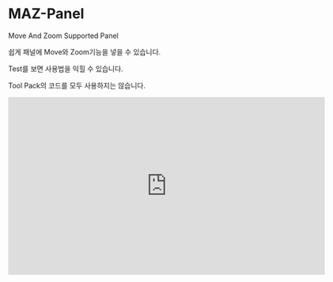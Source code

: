 # MAZ-Panel
Move And Zoom Supported Panel

쉽게 패널에 Move와 Zoom기능을 넣을 수 있습니다.

Test를 보면 사용법을 익힐 수 있습니다.

Tool Pack의 코드를 모두 사용하지는 않습니다.

<iframe width="640" height="360" src="https://youtu.be/XW9zx2N-Sno" frameborder="0" gesture="media" allowfullscreen=""></iframe>
